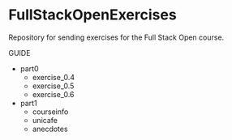 # FullStackOpenExercises
Repository for sending exercises for the Full Stack Open course.

GUIDE
- part0
  - exercise_0.4
  - exercise_0.5
  - exercise_0.6
- part1
  - courseinfo
  - unicafe
  - anecdotes
